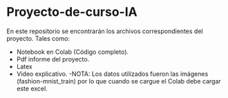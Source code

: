 # Proyecto-de-curso-IA
En este repositorio se encontrarán los archivos correspondientes del proyecto.
Tales como:
  * Notebook en Colab (Código completo).
  * Pdf informe del proyecto.
  * Latex
  * Video explicativo.
-NOTA: Los datos utilizados fueron las imágenes (fashion-mnist_train) por lo que cuando se cargue el Colab debe cargar este excel.
